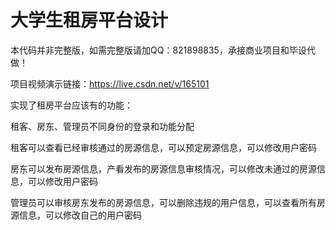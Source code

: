 # 大学生租房平台设计

本代码并非完整版，如需完整版请加QQ：821898835，承接商业项目和毕设代做！

项目视频演示链接：https://live.csdn.net/v/165101

实现了租房平台应该有的功能：

租客、房东、管理员不同身份的登录和功能分配

租客可以查看已经审核通过的房源信息，可以预定房源信息，可以修改用户密码

房东可以发布房源信息，产看发布的房源信息审核情况，可以修改未通过的房源信息，可以修改用户密码

管理员可以审核房东发布的房源信息，可以删除违规的用户信息，可以查看所有房源信息，可以修改自己的用户密码

